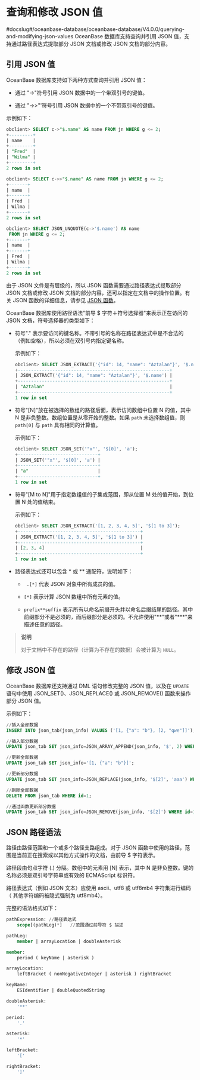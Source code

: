 查询和修改 JSON 值 
=================================
#docslug#/oceanbase-database/oceanbase-database/V4.0.0/querying-and-modifying-json-values
OceanBase 数据库支持查询并引用 JSON 值，支持通过路径表达式提取部分 JSON 文档或修改 JSON 文档的部分内容。

引用 JSON 值 
------------------------------

OceanBase 数据库支持如下两种方式查询并引用 JSON 值：

* 通过 "-\>"符号引用 JSON 数据中的一个带双引号的键值。

  

* 通过 "-\>\>"'符号引用 JSON 数据中的一个不带双引号的键值。

  




示例如下：

```sql
obclient> SELECT c->"$.name" AS name FROM jn WHERE g <= 2;
+---------+
| name    |
+---------+
| "Fred"  |
| "Wilma" |
+---------+
2 rows in set

obclient> SELECT c->>"$.name" AS name FROM jn WHERE g <= 2;
+-------+
| name  |
+-------+
| Fred  |
| Wilma |
+-------+
2 rows in set

obclient> SELECT JSON_UNQUOTE(c->'$.name') AS name
 FROM jn WHERE g <= 2;
+-------+
| name  |
+-------+
| Fred  |
| Wilma |
+-------+
2 rows in set
```



由于 JSON 文件是有层级的，所以 JSON 函数需要通过路径表达式提取部分 JSON 文档或修改 JSON 文档的部分内容，还可以指定在文档中的操作位置。有关 JSON 函数的详细信息，请参见 [JSON 函数](t2161150.md#main-2161150)。

OceanBase 数据库使用路径语法"前导 $ 字符＋符号选择器"来表示正在访问的 JSON 文档，符号选择器的类型如下：

* 符号"." 表示要访问的键名称。不带引号的名称在路径表达式中是不合法的（例如空格），所以必须在双引号内指定键名称。

  示例如下：

  ```sql
  obclient> SELECT JSON_EXTRACT('{"id": 14, "name": "Aztalan"}', '$.name');
  +---------------------------------------------------------+
  | JSON_EXTRACT('{"id": 14, "name": "Aztalan"}', '$.name') |
  +---------------------------------------------------------+
  | "Aztalan"                                               |
  +---------------------------------------------------------+
  1 row in set
  ```

  




* 符号"\[N\]"放在被选择的数组的路径后面，表示访问数组中位置 N 的值，其中 N 是非负整数。数组位置是从零开始的整数。如果 `path` 未选择数组值，则 `path[0]` 与 `path` 具有相同的计算值。

  示例如下：

  ```sql
  obclient> SELECT JSON_SET('"x"', '$[0]', 'a');
  +------------------------------+
  | JSON_SET('"x"', '$[0]', 'a') |
  +------------------------------+
  | "a"                          |
  +------------------------------+
  1 row in set
  ```

  




* 符号"\[M to N\]"用于指定数组值的子集或范围，即从位置 M 处的值开始，到位置 N 处的值结束。

  示例如下：

  ```sql
  obclient> SELECT JSON_EXTRACT('[1, 2, 3, 4, 5]', '$[1 to 3]');
  +----------------------------------------------+
  | JSON_EXTRACT('[1, 2, 3, 4, 5]', '$[1 to 3]') |
  +----------------------------------------------+
  | [2, 3, 4]                                    |
  +----------------------------------------------+
  1 row in set
  ```

  




* 路径表达式还可以包含 \* 或 \*\* 通配符，说明如下：

  * ` .[*]` 代表 JSON 对象中所有成员的值。

    
  
  * `[*]` 表示计算 JSON 数组中所有元素的值。

    
  
  * `prefix**suffix` 表示所有以命名前缀开头并以命名后缀结尾的路径。其中前缀部分不是必须的，而后缀部分是必须的。不允许使用"\*\*"或者"\*\*\*"来描述任意的路径。

    
  

  



>**说明**
>
>对于文档中不存在的路径（计算为不存在的数据）会被计算为 `NULL`。

修改 JSON 值 
------------------------------

OceanBase 数据库还支持通过 DML 语句修改完整的 JSON 值，以及在 `UPDATE` 语句中使用 JSON_SET()、JSON_REPLACE() 或 JSON_REMOVE() 函数来操作部分 JSON 值。

示例如下：

```sql
//插入全部数据
INSERT INTO json_tab(json_info) VALUES ('[1, {"a": "b"}, [2, "qwe"]]');

//插入部分数据
UPDATE json_tab SET json_info=JSON_ARRAY_APPEND(json_info, '$', 2) WHERE id=1; 

//更新全部数据
UPDATE json_tab SET json_info='[1, {"a": "b"}]'; 

//更新部分数据
UPDATE json_tab SET json_info=JSON_REPLACE(json_info, '$[2]', 'aaa') WHERE id=1;

//删除全部数据
DELETE FROM json_tab WHERE id=1;

//通过函数更新部分数据
UPDATE json_tab SET json_info=JSON_REMOVE(json_info, '$[2]') WHERE id=1;
```



JSON 路径语法 
------------------------------

路径由路径范围和一个或多个路径支路组成。对于 JSON 函数中使用的路径，范围是当前正在搜索或以其他方式操作的文档，由前导 $ 字符表示。

路径段由句点字符 (.) 分隔。数组中的元素用 \[N\] 表示，其中 N 是非负整数。键的名称必须是双引号字符串或有效的 ECMAScript 标识符。

路径表达式（例如 JSON 文本）应使用 ascii、utf8 或 utf8mb4 字符集进行编码（ 其他字符编码被隐式强制为 utf8mb4）。

完整的语法格式如下：

```sql
pathExpression: //路径表达式
    scope[(pathLeg)*]   //范围通过前导符 $ 描述

pathLeg: 
    member | arrayLocation | doubleAsterisk

member:
    period ( keyName | asterisk )

arrayLocation:
    leftBracket ( nonNegativeInteger | asterisk ) rightBracket

keyName:
    ESIdentifier | doubleQuotedString

doubleAsterisk:
    '**'

period:
    '.'

asterisk:
    '*'

leftBracket:
    '['

rightBracket:
    ']'
```


